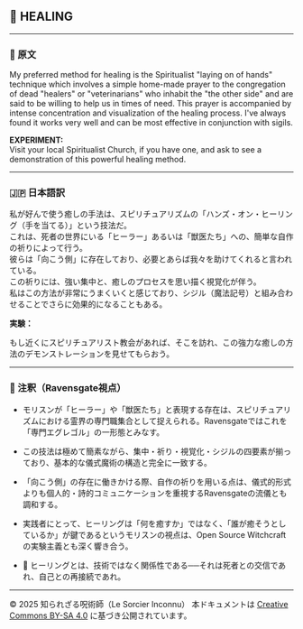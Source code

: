 
## 🧛 HEALING

---

### 🧛 原文

My preferred method for healing is the Spiritualist "laying on of hands" technique which involves a simple home-made prayer to the congregation of dead "healers" or "veterinarians" who inhabit the "the other side" and are said to be willing to help us in times of need. This prayer is accompanied by intense concentration and visualization of the healing process. I've always found it works very well and can be most effective in conjunction with sigils.

**EXPERIMENT:**  
Visit your local Spiritualist Church, if you have one, and ask to see a demonstration of this powerful healing method.

---

### 🇯🇵 日本語訳

私が好んで使う癒しの手法は、スピリチュアリズムの「ハンズ・オン・ヒーリング（手を当てる）」という技法だ。  
これは、死者の世界にいる「ヒーラー」あるいは「獣医たち」への、簡単な自作の祈りによって行う。  
彼らは「向こう側」に存在しており、必要とあらば我々を助けてくれると言われている。  
この祈りには、強い集中と、癒しのプロセスを思い描く視覚化が伴う。  
私はこの方法が非常にうまくいくと感じており、シジル（魔法記号）と組み合わせることでさらに効果的になることもある。

**実験：**

もし近くにスピリチュアリスト教会があれば、そこを訪れ、この強力な癒しの方法のデモンストレーションを見せてもらおう。

---

### 🐌 注釈（Ravensgate視点）

- モリスンが「ヒーラー」や「獣医たち」と表現する存在は、スピリチュアリズムにおける霊界の専門職集合として捉えられる。Ravensgateではこれを「専門エグレゴル」の一形態とみなす。
- この技法は極めて簡素ながら、集中・祈り・視覚化・シジルの四要素が揃っており、基本的な儀式魔術の構造と完全に一致する。
- 「向こう側」の存在に働きかける際、自作の祈りを用いる点は、儀式的形式よりも個人的・詩的コミュニケーションを重視するRavensgateの流儀とも調和する。
- 実践者にとって、ヒーリングは「何を癒すか」ではなく、「誰が癒そうとしているか」が鍵であるというモリスンの視点は、Open Source Witchcraftの実験主義とも深く響き合う。

- 🌿 ヒーリングとは、技術ではなく関係性である──それは死者との交信であれ、自己との再接続であれ。

---

© 2025 知られざる呪術師（Le Sorcier Inconnu） 
本ドキュメントは [Creative Commons BY-SA 4.0](https://creativecommons.org/licenses/by-sa/4.0/deed.ja) に基づき公開されています。


